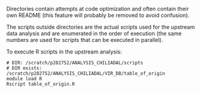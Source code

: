 Directories contain attempts at code optimization and often contain their own README (this feature will probably be removed to avoid confusion).

The scripts outside directories are the actual scripts used for the upstream data analysis and are enumerated in the order of execution (the same numbers are used for scripts that can be executed in parallel). 

To execute R scripts in the upstream analysis:

```
# DIR: /scratch/p282752/ANALYSIS_CHILIADAL/scripts
# DIR exists: /scratch/p282752/ANALYSIS_CHILIADAL/VIR_DB/table_of_origin
module load R
Rscript table_of_origin.R
```
